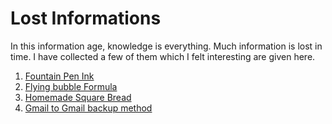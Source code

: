 # Lost Informations

In this information age, knowledge is everything. Much information is lost in time. I have collected a few of them which I felt interesting are given here.

1. [Fountain Pen Ink](fountain_pen_ink.md)
2. [Flying bubble Formula](flying_bubble_formula.md)
3. [Homemade Square Bread](square_bread.md)
4. [Gmail to Gmail backup method](g2g.md)



